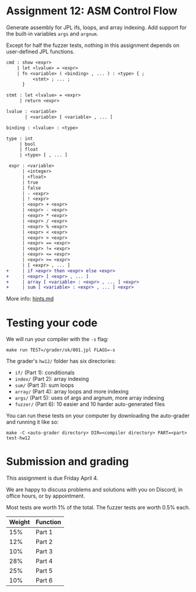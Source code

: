 Assignment 12: ASM Control Flow
===============================

Generate assembly for JPL ifs, loops, and array indexing. Add support for the
built-in variables `args` and `argnum`.

Except for half the fuzzer tests, nothing in this assignment
depends on user-defined JPL functions.

```diff
cmd : show <expr>
    | let <lvalue> = <expr>
    | fn <variable> ( <binding> , ... ) : <type> { ;
          <stmt> ; ... ;
      }

stmt : let <lvalue> = <expr>
     | return <expr>

lvalue : <variable>
       | <variable> [ <variable> , ... ]

binding : <lvalue> : <type>

type : int
     | bool
     | float
     | <type> [ , ... ]

 expr : <variable>
      | <integer>
      | <float>
      | true
      | false
      | - <expr>
      | ! <expr>
      | <expr> + <expr>
      | <expr> - <expr>
      | <expr> * <expr>
      | <expr> / <expr>
      | <expr> % <expr>
      | <expr> < <expr>
      | <expr> > <expr>
      | <expr> == <expr>
      | <expr> != <expr>
      | <expr> <= <expr>
      | <expr> >= <expr>
      | [ <expr> , ... ]
+     | if <expr> then <expr> else <expr>
+     | <expr> [ <expr> , ... ]
+     | array [ <variable> : <expr> , ... ] <expr>
+     | sum [ <variable> : <expr> , ... ] <expr>
```

More info: [hints.md](./hints.md)


# Testing your code

We will run your compiler with the `-s` flag:

    make run TEST=/grader/ok/001.jpl FLAGS=-s

The grader's `hw12/` folder has six directories:
- `if/` (Part 1): conditionals
- `index/` (Part 2): array indexing
- `sum/` (Part 3): sum loops
- `array/` (Part 4): array loops and more indexing
- `args/` (Part 5): uses of args and argnum, more array indexing
- `fuzzer/` (Part 6): 10 easier and 10 harder auto-generated files

You can run these tests on your computer by downloading the
auto-grader and running it like so:

    make -C <auto-grader directory> DIR=<compiler directory> PART=<part> test-hw12


# Submission and grading

This assignment is due Friday April 4.

We are happy to discuss problems and solutions with you on Discord, in
office hours, or by appointment.

Most tests are worth 1% of the total. The fuzzer tests are worth 0.5% each.

| Weight | Function     |
|--------|--------------|
| 15%    | Part 1       |
| 12%    | Part 2       |
| 10%    | Part 3       |
| 28%    | Part 4       |
| 25%    | Part 5       |
| 10%    | Part 6       |

